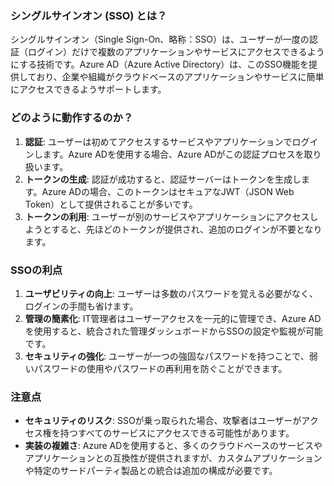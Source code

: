 ### シングルサインオン (SSO) とは？

シングルサインオン（Single Sign-On、略称：SSO）は、ユーザーが一度の認証（ログイン）だけで複数のアプリケーションやサービスにアクセスできるようにする技術です。Azure AD（Azure Active Directory）は、このSSO機能を提供しており、企業や組織がクラウドベースのアプリケーションやサービスに簡単にアクセスできるようサポートします。

### どのように動作するのか？

1. **認証**: ユーザーは初めてアクセスするサービスやアプリケーションでログインします。Azure ADを使用する場合、Azure ADがこの認証プロセスを取り扱います。
2. **トークンの生成**: 認証が成功すると、認証サーバーはトークンを生成します。Azure ADの場合、このトークンはセキュアなJWT（JSON Web Token）として提供されることが多いです。
3. **トークンの利用**: ユーザーが別のサービスやアプリケーションにアクセスしようとすると、先ほどのトークンが提供され、追加のログインが不要となります。

### SSOの利点

1. **ユーザビリティの向上**: ユーザーは多数のパスワードを覚える必要がなく、ログインの手間も省けます。
2. **管理の簡素化**: IT管理者はユーザーアクセスを一元的に管理でき、Azure ADを使用すると、統合された管理ダッシュボードからSSOの設定や監視が可能です。
3. **セキュリティの強化**: ユーザーが一つの強固なパスワードを持つことで、弱いパスワードの使用やパスワードの再利用を防ぐことができます。

### 注意点

- **セキュリティのリスク**: SSOが乗っ取られた場合、攻撃者はユーザーがアクセス権を持つすべてのサービスにアクセスできる可能性があります。
- **実装の複雑さ**: Azure ADを使用すると、多くのクラウドベースのサービスやアプリケーションとの互換性が提供されますが、カスタムアプリケーションや特定のサードパーティ製品との統合は追加の構成が必要です。